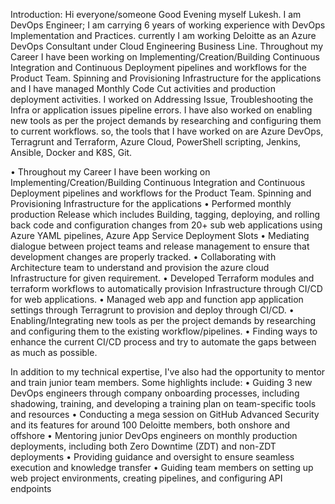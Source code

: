 Introduction:
Hi everyone/someone Good Evening myself Lukesh. I am DevOps Engineer; I am carrying 6 years of working experience with DevOps Implementation and Practices. currently I am working Deloitte as an Azure DevOps Consultant under Cloud Engineering Business Line.
Throughout my Career I have been working on Implementing/Creation/Building Continuous Integration and Continuous Deployment pipelines and workflows for the Product Team. Spinning and Provisioning Infrastructure for the applications and I have managed Monthly Code Cut activities and production deployment activities. I worked on Addressing Issue, Troubleshooting the Infra or application issues pipeline errors. I have also worked on enabling new tools as per the project demands by researching and configuring them to current workflows. so, the tools that I have worked on are Azure DevOps, Terragrunt and Terraform, Azure Cloud, PowerShell scripting, Jenkins, Ansible, Docker and K8S, Git.

•	Throughout my Career I have been working on Implementing/Creation/Building Continuous Integration and Continuous Deployment pipelines and workflows for the Product Team. Spinning and Provisioning Infrastructure for the applications 
•	Performed monthly production Release which includes Building, tagging, deploying, and rolling back code and configuration changes from 20+ sub web applications using Azure YAML pipelines, Azure App Service Deployment Slots
•	Mediating dialogue between project teams and release management to ensure that development changes are properly tracked.
•	 Collaborating with Architecture team to understand and provision the azure cloud Infrastructure for given requirement.
•	Developed Terraform modules and terraform workflows to automatically provision Infrastructure through CI/CD for web applications.
•	Managed web app and function app application settings through Terragrunt to provision and deploy through CI/CD.
•	Enabling/Integrating new tools as per the project demands by researching and configuring them to the existing workflow/pipelines.
•	Finding ways to enhance the current CI/CD process and try to automate the gaps between as much as possible.

In addition to my technical expertise, I've also had the opportunity to mentor and train junior team members. Some highlights include:
•	Guiding 3 new DevOps engineers through company onboarding processes, including shadowing, training, and developing a training plan on team-specific tools and resources
•	Conducting a mega session on GitHub Advanced Security and its features for around 100 Deloitte members, both onshore and offshore
•	Mentoring junior DevOps engineers on monthly production deployments, including both Zero Downtime (ZDT) and non-ZDT deployments
•	Providing guidance and oversight to ensure seamless execution and knowledge transfer
•	Guiding team members on setting up web project environments, creating pipelines, and configuring API endpoints



